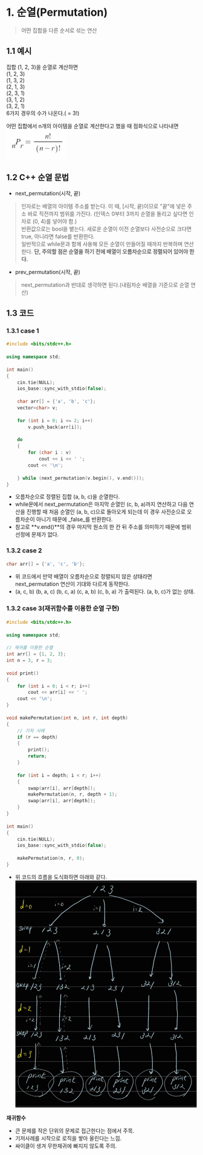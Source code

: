 # 1. 순열(Permutation)   
> 어떤 집합을 다른 순서로 섞는 연산   
   
## 1.1 예시   
집합 (1, 2, 3)을 순열로 계산하면   
(1, 2, 3)   
(1, 3, 2)   
(2, 1, 3)   
(2, 3, 1)   
(3, 1, 2)   
(3, 2, 1)   
6가지 경우의 수가 나온다.( = 3!)   

어떤 집합에서 n개의 아이템을 순열로 계산한다고 했을 때 점화식으로 나타내면   
<img src="/Images/순열점화식.png" alt="순열점화식"></img><br/>

## 1.2 C++ 순열 문법
* next_permutation(시작, 끝)
> 인자로는 배열의 아이템 주소를 받는다. 이 때, [시작, 끝)이므로 "끝"에 넣은 주소 바로 직전까지 범위를 가진다. (인덱스 0부터 3까지 순열을 돌리고 싶다면 인자로 (0, 4)를 넣어야 함.)   
반환값으로는 bool을 뱉는다. 새로운 순열이 이전 순열보다 사전순으로 크다면 true, 아니라면 false를 반환한다.   
일반적으로 while문과 함께 사용해 모든 순열이 만들어질 때까지 반복하며 연산한다.   **단, 주의할 점은 순열을 하기 전에 배열이 오름차순으로 정렬되어 있어야 한다.**

* prev_permutation(시작, 끝)
> next_permutation과 반대로 생각하면 된다.(내림차순 배열을 기준으로 순열 연산)

## 1.3 코드
### 1.3.1 case 1
```c++
#include <bits/stdc++.h>

using namespace std;

int main()
{
    cin.tie(NULL);
    ios_base::sync_with_stdio(false);

    char arr[] = {'a', 'b', 'c'};
    vector<char> v;

    for (int i = 0; i <= 2; i++)
        v.push_back(arr[i]);

    do
    {
        for (char i : v)
            cout << i << ' ';
        cout << '\n';
        
    } while (next_permutation(v.begin(), v.end()));
}
```
- 오름차순으로 정렬된 집합 (a, b, c)을 순열한다.   
- while문에서 next_permutation은 마지막 순열인 (c, b, a)까지 연산하고 다음 연산을 진행할 때 처음 순열인 (a, b, c)으로 돌아오게 되는데 이 경우 사전순으로 오름차순이 아니기 때문에 _false_를 반환한다.
- 참고로 **v.end()**의 경우 마지막 원소의 한 칸 뒤 주소를 의미하기 때문에 범위 선정에 문제가 없다.

### 1.3.2 case 2
```c++
char arr[] = {'a', 'c', 'b'};
```
- 위 코드에서 만약 배열이 오름차순으로 정렬되지 않은 상태라면 next_permutation 연산이 기대와 다르게 동작한다.
- (a, c, b) (b, a, c) (b, c, a) (c, a, b) (c, b, a) 가 출력된다. (a, b, c)가 없는 상태.

### 1.3.2 case 3(재귀함수를 이용한 순열 구현)
```c++
#include <bits/stdc++.h>

using namespace std;

// 재귀를 이용한 순열
int arr[] = {1, 2, 3};
int n = 3, r = 3;

void print()
{
    for (int i = 0; i < r; i++)
        cout << arr[i] << ' ';
    cout << '\n';
}

void makePermutation(int n, int r, int depth)
{
    // 기저 사례
    if (r == depth)
    {
        print();
        return;
    }

    for (int i = depth; i < r; i++)
    {
        swap(arr[i], arr[depth]);
        makePermutation(n, r, depth + 1);
        swap(arr[i], arr[depth]);
    }
}

int main()
{
    cin.tie(NULL);
    ios_base::sync_with_stdio(false);

    makePermutation(n, r, 0);
}
```
- 위 코드의 흐름을 도식화하면 아래와 같다.
<img src="/Images/재귀_순열.jpg" width="500px" height="600px" alt="재귀_순열"></img><br/>

**재귀함수**
- 큰 문제를 작은 단위의 문제로 접근한다는 점에서 주목.
- 기저사례를 시작으로 로직을 쌓아 올린다는 느낌.
- 싸이클이 생겨 무한재귀에 빠지지 않도록 주의.
